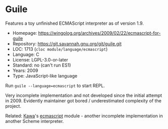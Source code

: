# Guile

Features a toy unfinished ECMAScript interpreter as of version 1.9.

* Homepage:   https://wingolog.org/archives/2009/02/22/ecmascript-for-guile
* Repository: https://git.savannah.gnu.org/git/guile.git
* LOC:        1713 (`cloc module/language/ecmascript`)
* Language:   C
* License:    LGPL-3.0-or-later
* Standard:   no (can't run ES1)
* Years:      2009
* Type:       JavaScript-like language

Run `guile --language=ecmascript` to start REPL.

Very incomplete implementation and not developed since the initial attempt in 2009.
Evidently maintainer got bored / underestimated complexity of the project.

Related: [Kawa](https://www.gnu.org/software/kawa/)'s [ecmascript](https://gitlab.com/kashell/Kawa/-/tree/master/gnu/ecmascript)
module - another incomplete implementation in another Scheme interpreter.
